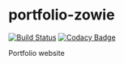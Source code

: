 # portfolio-zowie

[![Build Status](https://travis-ci.com/zowievangeest/portfolio-zowie.svg?branch=master)](https://travis-ci.com/zowievangeest/portfolio-zowie)
[![Codacy Badge](https://api.codacy.com/project/badge/Grade/98692d5a9f9d47ffa804172727a60266)](https://www.codacy.com/app/zowie93/portfolio-zowie?utm_source=github.com&amp;utm_medium=referral&amp;utm_content=zowievangeest/portfolio-zowie&amp;utm_campaign=Badge_Grade)

Portfolio website
